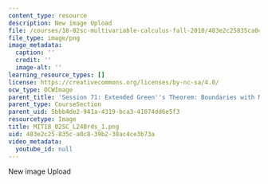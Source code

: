 ```yaml
---
content_type: resource
description: New image Upload
file: /courses/18-02sc-multivariable-calculus-fall-2010/483e2c25835ca0c839b238ac4ce3b73a_MIT18_02SC_L24Brds_1.png
file_type: image/png
image_metadata:
  caption: ''
  credit: ''
  image-alt: ''
learning_resource_types: []
license: https://creativecommons.org/licenses/by-nc-sa/4.0/
ocw_type: OCWImage
parent_title: 'Session 71: Extended Green''s Theorem: Boundaries with Multiple Pieces'
parent_type: CourseSection
parent_uid: 5bbb4de2-941a-4319-bca3-41074dd6e5f3
resourcetype: Image
title: MIT18_02SC_L24Brds_1.png
uid: 483e2c25-835c-a0c8-39b2-38ac4ce3b73a
video_metadata:
  youtube_id: null
---
```

New image Upload